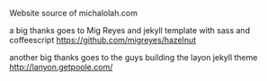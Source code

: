 Website source of michalolah.com

a big thanks goes to Mig Reyes and jekyll template with sass and
coffeescript https://github.com/migreyes/hazelnut

another big thanks goes to the guys building the layon jekyll theme http://lanyon.getpoole.com/
